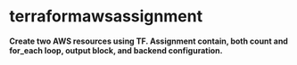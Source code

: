 # terraformawsassignment
<b> Create two AWS resources using TF. Assignment contain, both count and for_each loop, output block, and backend configuration. </b>
